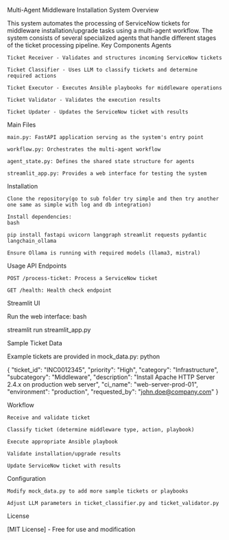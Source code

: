 Multi-Agent Middleware Installation System
Overview

This system automates the processing of ServiceNow tickets for middleware installation/upgrade tasks using a multi-agent workflow. The system consists of several specialized agents that handle different stages of the ticket processing pipeline.
Key Components
Agents

    Ticket Receiver - Validates and structures incoming ServiceNow tickets

    Ticket Classifier - Uses LLM to classify tickets and determine required actions

    Ticket Executor - Executes Ansible playbooks for middleware operations

    Ticket Validator - Validates the execution results

    Ticket Updater - Updates the ServiceNow ticket with results

Main Files

    main.py: FastAPI application serving as the system's entry point

    workflow.py: Orchestrates the multi-agent workflow

    agent_state.py: Defines the shared state structure for agents

    streamlit_app.py: Provides a web interface for testing the system

Installation

    Clone the repository(go to sub folder try simple and then try another one same as simple with log and db integration)

    Install dependencies:
    bash

    pip install fastapi uvicorn langgraph streamlit requests pydantic langchain_ollama

    Ensure Ollama is running with required models (llama3, mistral)

Usage
API Endpoints

    POST /process-ticket: Process a ServiceNow ticket

    GET /health: Health check endpoint

Streamlit UI

Run the web interface:
bash

streamlit run streamlit_app.py

Sample Ticket Data

Example tickets are provided in mock_data.py:
python

{
    "ticket_id": "INC0012345",
    "priority": "High",
    "category": "Infrastructure",
    "subcategory": "Middleware",
    "description": "Install Apache HTTP Server 2.4.x on production web server",
    "ci_name": "web-server-prod-01",
    "environment": "production",
    "requested_by": "john.doe@company.com"
}

Workflow

    Receive and validate ticket

    Classify ticket (determine middleware type, action, playbook)

    Execute appropriate Ansible playbook

    Validate installation/upgrade results

    Update ServiceNow ticket with results

Configuration

    Modify mock_data.py to add more sample tickets or playbooks

    Adjust LLM parameters in ticket_classifier.py and ticket_validator.py

License

[MIT License] - Free for use and modification
